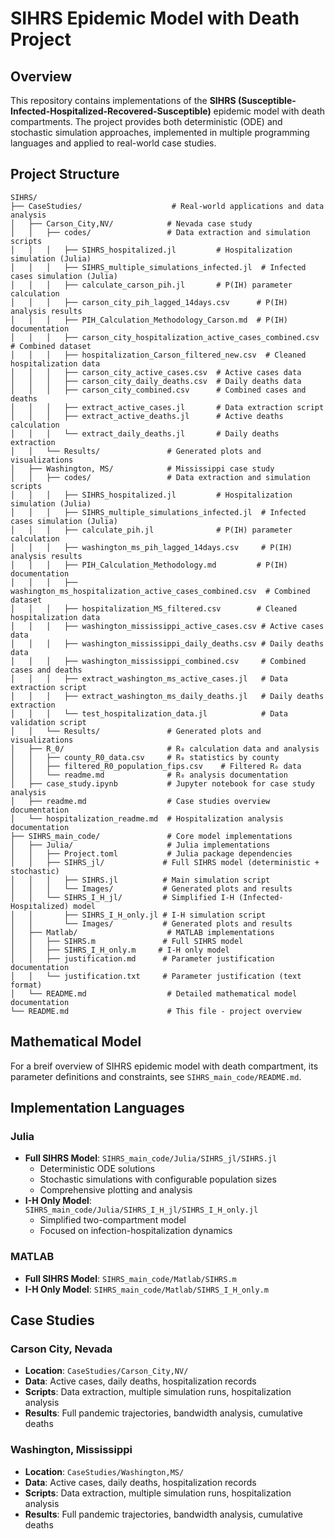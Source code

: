 # SIHRS Epidemic Model with Death Project

## Overview

This repository contains implementations of the **SIHRS (Susceptible-Infected-Hospitalized-Recovered-Susceptible)** epidemic model with death compartments. The project provides both deterministic (ODE) and stochastic simulation approaches, implemented in multiple programming languages and applied to real-world case studies.

## Project Structure

```
SIHRS/
├── CaseStudies/                    # Real-world applications and data analysis
│   ├── Carson_City,NV/            # Nevada case study
│   │   ├── codes/                 # Data extraction and simulation scripts
│   │   │   ├── SIHRS_hospitalized.jl         # Hospitalization simulation (Julia)
│   │   │   ├── SIHRS_multiple_simulations_infected.jl  # Infected cases simulation (Julia)
│   │   │   ├── calculate_carson_pih.jl       # P(IH) parameter calculation
│   │   │   ├── carson_city_pih_lagged_14days.csv      # P(IH) analysis results
│   │   │   ├── PIH_Calculation_Methodology_Carson.md  # P(IH) documentation
│   │   │   ├── carson_city_hospitalization_active_cases_combined.csv  # Combined dataset
│   │   │   ├── hospitalization_Carson_filtered_new.csv  # Cleaned hospitalization data
│   │   │   ├── carson_city_active_cases.csv  # Active cases data
│   │   │   ├── carson_city_daily_deaths.csv  # Daily deaths data
│   │   │   ├── carson_city_combined.csv      # Combined cases and deaths
│   │   │   ├── extract_active_cases.jl       # Data extraction script
│   │   │   ├── extract_active_deaths.jl      # Active deaths calculation
│   │   │   └── extract_daily_deaths.jl       # Daily deaths extraction
│   │   └── Results/               # Generated plots and visualizations
│   ├── Washington, MS/            # Mississippi case study
│   │   ├── codes/                 # Data extraction and simulation scripts
│   │   │   ├── SIHRS_hospitalized.jl         # Hospitalization simulation (Julia)
│   │   │   ├── SIHRS_multiple_simulations_infected.jl  # Infected cases simulation (Julia)
│   │   │   ├── calculate_pih.jl              # P(IH) parameter calculation
│   │   │   ├── washington_ms_pih_lagged_14days.csv     # P(IH) analysis results
│   │   │   ├── PIH_Calculation_Methodology.md         # P(IH) documentation
│   │   │   ├── washington_ms_hospitalization_active_cases_combined.csv  # Combined dataset
│   │   │   ├── hospitalization_MS_filtered.csv        # Cleaned hospitalization data
│   │   │   ├── washington_mississippi_active_cases.csv # Active cases data
│   │   │   ├── washington_mississippi_daily_deaths.csv # Daily deaths data
│   │   │   ├── washington_mississippi_combined.csv     # Combined cases and deaths
│   │   │   ├── extract_washington_ms_active_cases.jl   # Data extraction script
│   │   │   ├── extract_washington_ms_daily_deaths.jl   # Daily deaths extraction
│   │   │   └── test_hospitalization_data.jl            # Data validation script
│   │   └── Results/               # Generated plots and visualizations
│   ├── R_0/                       # R₀ calculation data and analysis
│   │   ├── county_R0_data.csv     # R₀ statistics by county
│   │   ├── filtered_R0_population_fips.csv    # Filtered R₀ data
│   │   └── readme.md              # R₀ analysis documentation
│   ├── case_study.ipynb           # Jupyter notebook for case study analysis
│   ├── readme.md                  # Case studies overview documentation
│   └── hospitalization_readme.md  # Hospitalization analysis documentation
├── SIHRS_main_code/               # Core model implementations
│   ├── Julia/                     # Julia implementations
│   │   ├── Project.toml           # Julia package dependencies
│   │   ├── SIHRS_jl/             # Full SIHRS model (deterministic + stochastic)
│   │   │   ├── SIHRS.jl          # Main simulation script
│   │   │   └── Images/           # Generated plots and results
│   │   └── SIHRS_I_H_jl/         # Simplified I-H (Infected-Hospitalized) model
│   │       ├── SIHRS_I_H_only.jl # I-H simulation script
│   │       └── Images/           # Generated plots and results
│   ├── Matlab/                    # MATLAB implementations
│   │   ├── SIHRS.m               # Full SIHRS model
│   │   ├── SIHRS_I_H_only.m     # I-H only model
│   │   ├── justification.md      # Parameter justification documentation
│   │   └── justification.txt     # Parameter justification (text format)
│   └── README.md                  # Detailed mathematical model documentation
└── README.md                      # This file - project overview
```

## Mathematical Model
For a breif overview of SIHRS epidemic model with death compartment, its parameter definitions and constraints, see `SIHRS_main_code/README.md`.

## Implementation Languages

### Julia
- **Full SIHRS Model**: `SIHRS_main_code/Julia/SIHRS_jl/SIHRS.jl`
  - Deterministic ODE solutions
  - Stochastic simulations with configurable population sizes
  - Comprehensive plotting and analysis
- **I-H Only Model**: `SIHRS_main_code/Julia/SIHRS_I_H_jl/SIHRS_I_H_only.jl`
  - Simplified two-compartment model
  - Focused on infection-hospitalization dynamics

### MATLAB
- **Full SIHRS Model**: `SIHRS_main_code/Matlab/SIHRS.m`
- **I-H Only Model**: `SIHRS_main_code/Matlab/SIHRS_I_H_only.m`

## Case Studies

### Carson City, Nevada
- **Location**: `CaseStudies/Carson_City,NV/`
- **Data**: Active cases, daily deaths, hospitalization records
- **Scripts**: Data extraction, multiple simulation runs, hospitalization analysis
- **Results**: Full pandemic trajectories, bandwidth analysis, cumulative deaths

### Washington, Mississippi
- **Location**: `CaseStudies/Washington,MS/`
- **Data**: Active cases, daily deaths, hospitalization records
- **Scripts**: Data extraction, multiple simulation runs, hospitalization analysis
- **Results**: Full pandemic trajectories, bandwidth analysis, cumulative deaths
